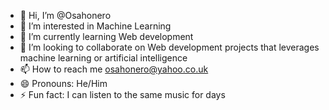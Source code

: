 - 👋 Hi, I’m @Osahonero
- 👀 I’m interested in Machine Learning
- 🌱 I’m currently learning Web development
- 💞️ I’m looking to collaborate on Web development projects that leverages machine learning or artificial intelligence
- 📫 How to reach me osahonero@yahoo.co.uk
- 😄 Pronouns: He/Him
- ⚡ Fun fact: I can listen to the same music for days

<!---
Osahonero/Osahonero is a ✨ special ✨ repository because its `README.md` (this file) appears on your GitHub profile.
You can click the Preview link to take a look at your changes.
--->
